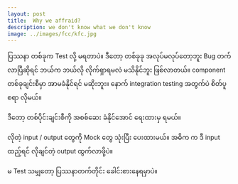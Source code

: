 ```yaml
---
layout: post
title:  Why we affraid?
description: we don't know what we don't know
image: ../images/fcc/kfc.jpg
---
```



ပြဿနာ တစ်ခုက Test လို့ မရတာပဲ။
ဒီတော့ တစ်ခုခု အလုပ်မလုပ်တော့ဘူး Bug တက်လာပြီဆိုရင်
ဘယ်က ဘယ်လို လိုက်ရှာရမလဲ မသိနိုင်ဘူး ဖြစ်လာတယ်။
component တစ်ခုချင်းစီမှာ အာမခံနိုင်ရင် မဆိုးဘူး။
နောက် integration testing အတွက်ပဲ စိတ်ပူစရာ လိုမယ်။

ဒီတော့ တစ်ပိုင်းချင်းစီကို အစစ်ဆေး ခံနိုင်အောင် ရေးထားမှ ရမယ်။

လိုတဲ့ input / output တွေကို Mock တွေ သုံးပြီး ပေးထားမယ်။
အဓိက က ဒီ input ထည့်ရင် လိုချင်တဲ့ output ထွက်လာဖို့ပဲ။

မ Test သမျှတော့ ပြဿနာတက်တိုင်း ခေါင်းစားနေရမှာပဲ။